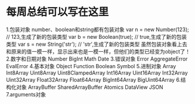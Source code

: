 # 每周总结可以写在这里
1.包装对象
number、boolean和string都有包装对象
var n = new Number(123); // 123,生成了新的包装类型
var b = new Boolean(true); // true,生成了新的包装类型
var s = new String('str'); // 'str',生成了新的包装类型
虽然包装对象看上去和原来的值一模一样，显示出来也是一模一样，但他们的类型已经变为object了！
2.数字和日期对象
Number
BigInt
Math
Date
3.错误对象
Error
AggregateError
EvalError
4.基本对象
Object
Function
Boolean
Symbol
5.进制对象
Array
Int8Array
Uint8Array
Uint8ClampedArray
Int16Array
Uint16Array
Int32Array
Uint32Array
Float32Array
Float64Array
BigInt64Array
BigUint64Array
6.结构化对象
ArrayBuffer
SharedArrayBuffer 
Atomics 
DataView
JSON
7.arguments对象